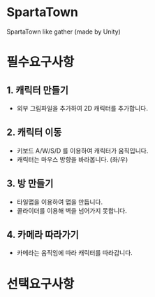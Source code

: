 # SpartaTown
SpartaTown like gather (made by Unity)



# 필수요구사항

## 1. 캐릭터 만들기

* 외부 그림파일을 추가하여 2D 캐릭터를 추가합니다.

## 2. 캐릭터 이동

- 키보드 A/W/S/D 를 이용하여 캐릭터가 움직입니다.
- 캐릭터는 마우스 방향을 바라봅니다. (좌/우)

## 3. 방 만들기

* 타일맵을 이용하여 맵을 만듭니다.
* 콜라이더를 이용해 벽을 넘어가지 못합니다.

## 4. 카메라 따라가기

* 카메라는 움직임에 따라 캐릭터를 따라갑니다.



# 선택요구사항

